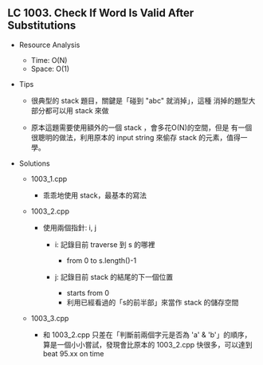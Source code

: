 ## LC 1003. Check If Word Is Valid After Substitutions
- Resource Analysis
    - Time: O(N)
    - Space: O(1)

- Tips
    - 很典型的 stack 題目，關鍵是「碰到 "abc" 就消掉」，這種
      消掉的題型大部分都可以用 stack 來做 

    - 原本這題需要使用額外的一個 stack ，會多花O(N)的空間，但是
      有一個很聰明的做法，利用原本的 input string 來偷存 stack
      的元素，值得一學。    

- Solutions
    - 1003_1.cpp
        - 乖乖地使用 stack，最基本的寫法    
     
    - 1003_2.cpp
        - 使用兩個指針: i, j
            - i: 記錄目前 traverse 到 s 的哪裡
                - from 0 to s.length()-1
             
            - j: 記錄目前 stack 的結尾的下一個位置
                - starts from 0
                - 利用已經看過的「s的前半部」來當作 stack 的儲存空間

    - 1003_3.cpp
        - 和 1003_2.cpp 只差在「判斷前兩個字元是否為 'a' & 'b'」的順序，
          算是一個小小嘗試，發現會比原本的 1003_2.cpp 快很多，可以達到
          beat 95.xx on time
